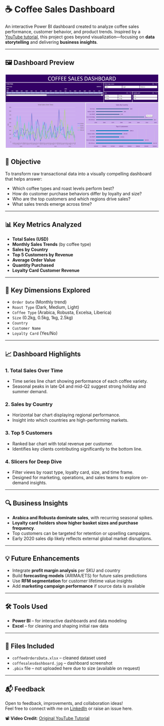 # ☕ Coffee Sales Dashboard

An interactive Power BI dashboard created to analyze coffee sales performance, customer behavior, and product trends. Inspired by a [YouTube tutorial](https://youtu.be/m13o5aqeCbM?si=yRj2VWCTpB9RSvZ7), this project goes beyond visualization—focusing on **data storytelling** and delivering **business insights**.

---

## 🖼️ Dashboard Preview

![Coffee Sales Dashboard](coffesalesdashboard.jpg)

## 🎯 Objective

To transform raw transactional data into a visually compelling dashboard that helps answer:
- Which coffee types and roast levels perform best?
- How do customer purchase behaviors differ by loyalty and size?
- Who are the top customers and which regions drive sales?
- What sales trends emerge across time?

---

## 📊 Key Metrics Analyzed

- **Total Sales (USD)**
- **Monthly Sales Trends** (by coffee type)
- **Sales by Country**
- **Top 5 Customers by Revenue**
- **Average Order Value**
- **Quantity Purchased**
- **Loyalty Card Customer Revenue**

---

## 🧭 Key Dimensions Explored

- `Order Date` (Monthly trend)
- `Roast Type` (Dark, Medium, Light)
- `Coffee Type` (Arabica, Robusta, Excelsa, Liberica)
- `Size` (0.2kg, 0.5kg, 1kg, 2.5kg)
- `Country`
- `Customer Name`
- `Loyalty Card` (Yes/No)

---

## 📈 Dashboard Highlights

### 1. Total Sales Over Time
- Time series line chart showing performance of each coffee variety.
- Seasonal peaks in late Q4 and mid-Q2 suggest strong holiday and summer demand.

### 2. Sales by Country
- Horizontal bar chart displaying regional performance.
- Insight into which countries are high-performing markets.

### 3. Top 5 Customers
- Ranked bar chart with total revenue per customer.
- Identifies key clients contributing significantly to the bottom line.

### 4. Slicers for Deep Dive
- Filter views by roast type, loyalty card, size, and time frame.
- Designed for marketing, operations, and sales teams to explore on-demand insights.

---

## 🔍 Business Insights

- **Arabica and Robusta dominate sales**, with recurring seasonal spikes.
- **Loyalty card holders show higher basket sizes and purchase frequency**.
- Top customers can be targeted for retention or upselling campaigns.
- Early 2020 sales dip likely reflects external global market disruptions.

---

## 💡 Future Enhancements

- Integrate **profit margin analysis** per SKU and country
- Build **forecasting models** (ARIMA/ETS) for future sales predictions
- Use **RFM segmentation** for customer lifetime value insights
- Add **marketing campaign performance** if source data is available

---

## 🛠 Tools Used

- **Power BI** – for interactive dashboards and data modeling
- **Excel** – for cleaning and shaping initial raw data

---

## 📎 Files Included

- `coffeeOrdersData.xlsx` – cleaned dataset used
- `coffesalesdashboard.jpg` – dashboard screenshot
- `.pbix` file – not uploaded here due to size (available on request)

---

## 📬 Feedback

Open to feedback, improvements, and collaboration ideas!  
Feel free to connect with me on [LinkedIn](#) or raise an issue here.

📽️ **Video Credit**: [Original YouTube Tutorial](https://youtu.be/m13o5aqeCbM?si=yRj2VWCTpB9RSvZ7)
